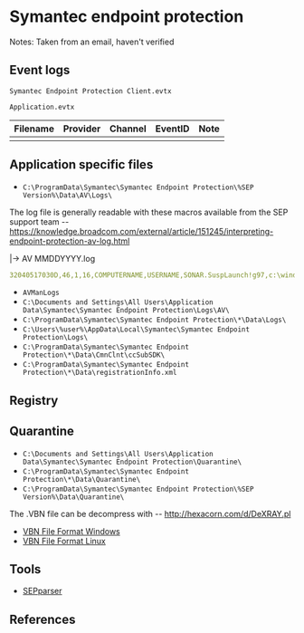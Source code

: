 # Symantec endpoint protection

Notes: Taken from an email, haven't verified

## Event logs

`Symantec Endpoint Protection Client.evtx`

`Application.evtx`

|Filename|Provider|Channel|EventID|Note
|-|-|-|-|-
|||||

## Application specific files

* `C:\ProgramData\Symantec\Symantec Endpoint Protection\%SEP Version%\Data\AV\Logs\`

The log file is generally readable with these macros available from the SEP support team -- https://knowledge.broadcom.com/external/article/151245/interpreting-endpoint-protection-av-log.html




|-> AV
MMDDYYYY.log

``` yaml title="Example"
32040517030D,46,1,16,COMPUTERNAME,USERNAME,SONAR.SuspLaunch!g97,c:\windows\system32\wbem\wmic.exe,4,4,20,224,0,"",0,,0,,0,0,0,0,0,,,0,,0,0,0,0,,{GUID1},,,,,,,,,,,,,,,,,,,,,,0,,GUID2,0,,502	Microsoft Corporation	391680	2	d368bcb7934db0c53d1e7277dcb47af2b709253cbf0eee9869ee7e17ed226ea3	10.0.17134.1	1	0		0	0	2	Microsoft® Windows® Operating System	0	0,501,,,0,0,0,0,0,,,0,4,127,,,,0,32040517030D,0,,0,,0,Microsoft Windows,Microsoft Windows Production PCA 
```

* `AVManLogs`
* `C:\Documents and Settings\All Users\Application Data\Symantec\Symantec Endpoint Protection\Logs\AV\`
* `C:\ProgramData\Symantec\Symantec Endpoint Protection\*\Data\Logs\`
* `C:\Users\%user%\AppData\Local\Symantec\Symantec Endpoint Protection\Logs\`
* `C:\ProgramData\Symantec\Symantec Endpoint Protection\*\Data\CmnClnt\ccSubSDK\`
* `C:\ProgramData\Symantec\Symantec Endpoint Protection\*\Data\registrationInfo.xml`

## Registry

## Quarantine 

* `C:\Documents and Settings\All Users\Application Data\Symantec\Symantec Endpoint Protection\Quarantine\`
* `C:\ProgramData\Symantec\Symantec Endpoint Protection\*\Data\Quarantine\`
* `C:\ProgramData\Symantec\Symantec Endpoint Protection\%SEP Version%\Data\Quarantine\`

The .VBN file can be decompress with -- http://hexacorn.com/d/DeXRAY.pl 
* [VBN File Format Windows](https://github.com/Beercow/SEPparser/wiki/VBN-File-Format-Windows)
* [VBN File Format Linux](https://github.com/Beercow/SEPparser/wiki/VBN-File-Format-Linux)

## Tools

* [SEPparser](https://github.com/Beercow/SEPparser)

## References
[^1]: "Contains SEPM entries, documented here: [](https://support.symantec.com/us/en/article.tech196455.html)"
